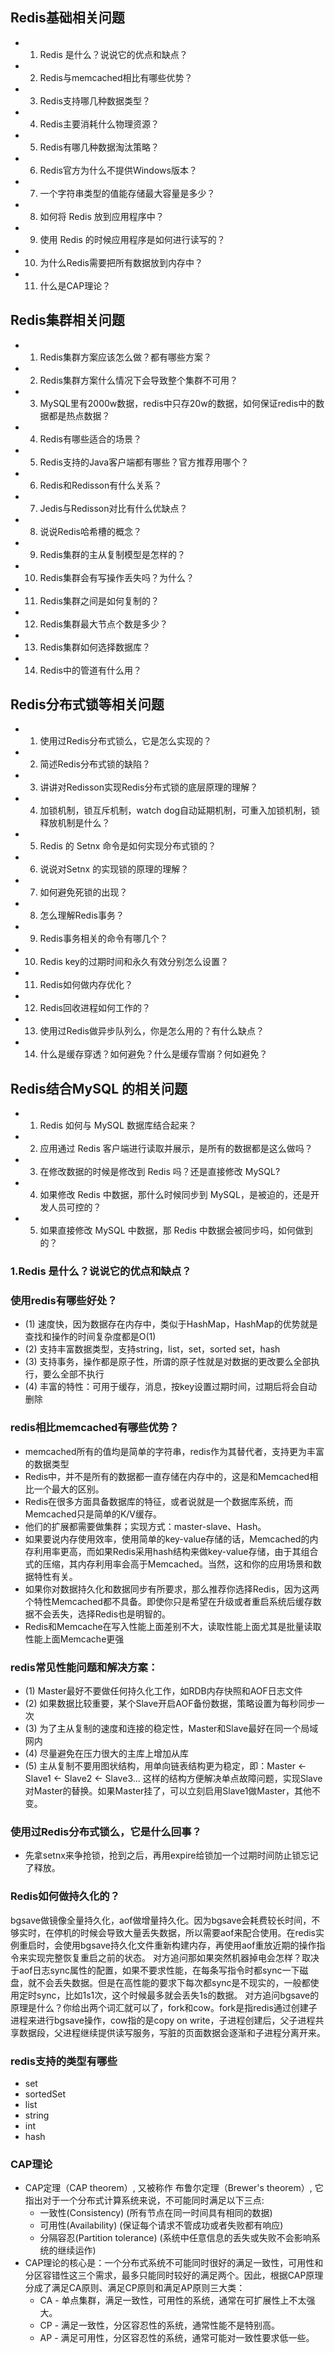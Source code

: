 ## Redis基础相关问题
* 1. Redis 是什么？说说它的优点和缺点？
* 2. Redis与memcached相比有哪些优势？
* 3. Redis支持哪几种数据类型？
* 4. Redis主要消耗什么物理资源？
* 5. Redis有哪几种数据淘汰策略？
* 6. Redis官方为什么不提供Windows版本？
* 7. 一个字符串类型的值能存储最大容量是多少？
* 8. 如何将 Redis 放到应用程序中？
* 9. 使用 Redis 的时候应用程序是如何进行读写的？
* 10. 为什么Redis需要把所有数据放到内存中？
* 11. 什么是CAP理论？

## Redis集群相关问题
* 1. Redis集群方案应该怎么做？都有哪些方案？
* 2. Redis集群方案什么情况下会导致整个集群不可用？
* 3. MySQL里有2000w数据，redis中只存20w的数据，如何保证redis中的数据都是热点数据？
* 4. Redis有哪些适合的场景？
* 5. Redis支持的Java客户端都有哪些？官方推荐用哪个？
* 6. Redis和Redisson有什么关系？
* 7. Jedis与Redisson对比有什么优缺点？
* 8. 说说Redis哈希槽的概念？
* 9. Redis集群的主从复制模型是怎样的？
* 10. Redis集群会有写操作丢失吗？为什么？
* 11. Redis集群之间是如何复制的？
* 12. Redis集群最大节点个数是多少？
* 13. Redis集群如何选择数据库？
* 14. Redis中的管道有什么用？

## Redis分布式锁等相关问题
* 1. 使用过Redis分布式锁么，它是怎么实现的？
* 2. 简述Redis分布式锁的缺陷？
* 3. 讲讲对Redisson实现Redis分布式锁的底层原理的理解？
* 4. 加锁机制，锁互斥机制，watch dog自动延期机制，可重入加锁机制，锁释放机制是什么？
* 5. Redis 的 Setnx 命令是如何实现分布式锁的？
* 6. 说说对Setnx 的实现锁的原理的理解？
* 7. 如何避免死锁的出现？
* 8. 怎么理解Redis事务？
* 9. Redis事务相关的命令有哪几个？
* 10. Redis key的过期时间和永久有效分别怎么设置？
* 11. Redis如何做内存优化？
* 12. Redis回收进程如何工作的？
* 13. 使用过Redis做异步队列么，你是怎么用的？有什么缺点？
* 14. 什么是缓存穿透？如何避免？什么是缓存雪崩？何如避免？

## Redis结合MySQL 的相关问题
* 1. Redis 如何与 MySQL 数据库结合起来？
* 2. 应用通过 Redis 客户端进行读取并展示，是所有的数据都是这么做吗？
* 3. 在修改数据的时候是修改到 Redis 吗？还是直接修改 MySQL?
* 4. 如果修改 Redis 中数据，那什么时候同步到 MySQL，是被迫的，还是开发人员可控的？
* 5. 如果直接修改 MySQL 中数据，那 Redis 中数据会被同步吗，如何做到的？

### 1.Redis 是什么？说说它的优点和缺点？

### 使用redis有哪些好处？
* (1) 速度快，因为数据存在内存中，类似于HashMap，HashMap的优势就是查找和操作的时间复杂度都是O(1)
* (2) 支持丰富数据类型，支持string，list，set，sorted set，hash
* (3) 支持事务，操作都是原子性，所谓的原子性就是对数据的更改要么全部执行，要么全部不执行
* (4) 丰富的特性：可用于缓存，消息，按key设置过期时间，过期后将会自动删除

### redis相比memcached有哪些优势？
* memcached所有的值均是简单的字符串，redis作为其替代者，支持更为丰富的数据类型
* Redis中，并不是所有的数据都一直存储在内存中的，这是和Memcached相比一个最大的区别。
* Redis在很多方面具备数据库的特征，或者说就是一个数据库系统，而Memcached只是简单的K/V缓存。
* 他们的扩展都需要做集群；实现方式：master-slave、Hash。
* 如果要说内存使用效率，使用简单的key-value存储的话，Memcached的内存利用率更高，而如果Redis采用hash结构来做key-value存储，由于其组合式的压缩，其内存利用率会高于Memcached。当然，这和你的应用场景和数据特性有关。
* 如果你对数据持久化和数据同步有所要求，那么推荐你选择Redis，因为这两个特性Memcached都不具备。即使你只是希望在升级或者重启系统后缓存数据不会丢失，选择Redis也是明智的。
* Redis和Memcache在写入性能上面差别不大，读取性能上面尤其是批量读取性能上面Memcache更强

### redis常见性能问题和解决方案：
* (1) Master最好不要做任何持久化工作，如RDB内存快照和AOF日志文件
* (2) 如果数据比较重要，某个Slave开启AOF备份数据，策略设置为每秒同步一次
* (3) 为了主从复制的速度和连接的稳定性，Master和Slave最好在同一个局域网内
* (4) 尽量避免在压力很大的主库上增加从库
* (5) 主从复制不要用图状结构，用单向链表结构更为稳定，即：Master <- Slave1 <- Slave2 <- Slave3...
这样的结构方便解决单点故障问题，实现Slave对Master的替换。如果Master挂了，可以立刻启用Slave1做Master，其他不变。

### 使用过Redis分布式锁么，它是什么回事？
* 先拿setnx来争抢锁，抢到之后，再用expire给锁加一个过期时间防止锁忘记了释放。

### Redis如何做持久化的？
bgsave做镜像全量持久化，aof做增量持久化。因为bgsave会耗费较长时间，不够实时，在停机的时候会导致大量丢失数据，所以需要aof来配合使用。在redis实例重启时，会使用bgsave持久化文件重新构建内存，再使用aof重放近期的操作指令来实现完整恢复重启之前的状态。
对方追问那如果突然机器掉电会怎样？取决于aof日志sync属性的配置，如果不要求性能，在每条写指令时都sync一下磁盘，就不会丢失数据。但是在高性能的要求下每次都sync是不现实的，一般都使用定时sync，比如1s1次，这个时候最多就会丢失1s的数据。
对方追问bgsave的原理是什么？你给出两个词汇就可以了，fork和cow。fork是指redis通过创建子进程来进行bgsave操作，cow指的是copy on write，子进程创建后，父子进程共享数据段，父进程继续提供读写服务，写脏的页面数据会逐渐和子进程分离开来。

### redis支持的类型有哪些
* set
* sortedSet
* list
* string
* int
* hash


### CAP理论

* CAP定理（CAP theorem）, 又被称作 布鲁尔定理（Brewer's theorem）, 它指出对于一个分布式计算系统来说，不可能同时满足以下三点:
  * 一致性(Consistency) (所有节点在同一时间具有相同的数据)
  * 可用性(Availability) (保证每个请求不管成功或者失败都有响应)
  * 分隔容忍(Partition tolerance) (系统中任意信息的丢失或失败不会影响系统的继续运作)
* CAP理论的核心是：一个分布式系统不可能同时很好的满足一致性，可用性和分区容错性这三个需求，最多只能同时较好的满足两个。因此，根据CAP原理分成了满足CA原则、满足CP原则和满足AP原则三大类：
  * CA - 单点集群，满足一致性，可用性的系统，通常在可扩展性上不太强大。
  * CP - 满足一致性，分区容忍性的系统，通常性能不是特别高。
  * AP - 满足可用性，分区容忍性的系统，通常可能对一致性要求低一些。